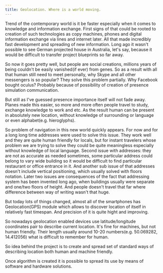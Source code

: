 ```yaml
---
title: Geolocation. Where is a world moving.
---
```


Trend of the contemporary world is it be faster especially when it comes to knowledge and information exchange. First signs of that could be rooted to creation of such technologies as copy machines, phones and digital information exchange via lines and internet later. All that made incredibly fast development and spreading of new information. Long ago it wasn't possible to see German projected house in Australia, let's say, because it would be difficult to transfer project blueprints so far away.  

So now it goes pretty well, but people are social creations, millions years of being couldn't be easily vanished(if ever) from genes. So as a result with all that human still need to meet personally, why Skype and all other messengers is so popular? They solve this problem partially. Why Facebook bought oculus? Probably because of possibility of creation of presence simulation communication.  

But still as I've guessed presence importance itself will not fade away. Planes made this easier, so more and more often people travel to study, exchange knowledge to work and etc. As the result human can be present in absolutely new location, without knowledge of surrounding or language or even alphabet(e.g. hieroglyphs).  

So problem of navigation in this new world quickly appears. For now and for a long long time addresses were used to solve this issue. They work well and they are quite human friendly for locals, but for instant travelers whose problem we are trying to solve they could be quite meaningless especially without knowledge of local language. Second issue with addresses: they are not as accurate as needed sometimes, some particular address could belong to vary wide building so it would be difficult to find particular restaurant or office entrance in it. And another sub issue of that addresses doesn't include vertical positioning, which usually solved with floors notation. Later two issues are consequences of the fact that addressing system has been invented long ago, when buildings usually were separate and one/two floors of height. And people doesn't travel that far where difference between way of writing wasn't that huge.  

But today lots of things changed, almost all of the smartphones has Geolocation(GPS) module which allows to discover location of itself in relatively fast timespan. And precision of it is quite hight and improving.  

So nowadays geolocation enabled devices use latitude/longitude coordinates pair to describe current location. It's fine for machines, but not human friendly. Their length usually around 10-20 numbers(e.g. 50.069282, 14.412056) what is difficult to remember for human.  

So idea behind the project is to create and spread set of standard ways of describing location both human and machine friendly.  

Once algorithm is created it is possible to spread its use by means of software and hardware solutions.
